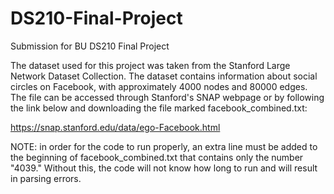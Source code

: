 # DS210-Final-Project
Submission for BU DS210 Final Project

The dataset used for this project was taken from the Stanford Large Network Dataset Collection. The dataset contains information about social circles on Facebook, with approximately 4000 nodes and 80000 edges. The file can be accessed through Stanford's SNAP webpage or by following the link below and downloading the file marked facebook_combined.txt:

https://snap.stanford.edu/data/ego-Facebook.html

NOTE: in order for the code to run properly, an extra line must be added to the beginning of facebook_combined.txt that contains only the number "4039." Without this, the code will not know how long to run and will result in parsing errors.
